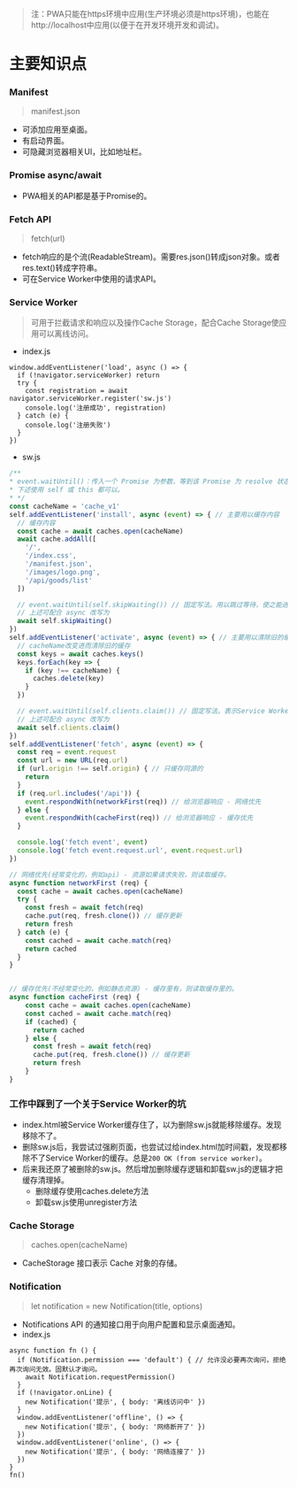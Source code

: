 > 注：PWA只能在https环境中应用(生产环境必须是https环境)，也能在http://localhost中应用(以便于在开发环境开发和调试)。

# 主要知识点

### Manifest
> manifest.json
* 可添加应用至桌面。
* 有启动界面。
* 可隐藏浏览器相关UI，比如地址栏。

### Promise async/await
* PWA相关的API都是基于Promise的。

### Fetch API
> fetch(url)
* fetch响应的是个流(ReadableStream)。需要res.json()转成json对象。或者res.text()转成字符串。
* 可在Service Worker中使用的请求API。

### Service Worker
> 可用于拦截请求和响应以及操作Cache Storage，配合Cache Storage使应用可以离线访问。
* index.js
```
window.addEventListener('load', async () => {
  if (!navigator.serviceWorker) return
  try {
    const registration = await navigator.serviceWorker.register('sw.js')
    console.log('注册成功', registration)
  } catch (e) {
    console.log('注册失败')
  }
})
```
* sw.js
```javascript
/**
* event.waitUntil()：传入一个 Promise 为参数，等到该 Promise 为 resolve 状态为止。
* 下述使用 self 或 this 都可以。
* */
const cacheName = 'cache_v1'
self.addEventListener('install', async (event) => { // 主要用以缓存内容
  // 缓存内容
  const cache = await caches.open(cacheName)
  await cache.addAll([
    '/',
    '/index.css',
    '/manifest.json',
    '/images/logo.png',
    '/api/goods/list'
  ])

  // event.waitUntil(self.skipWaiting()) // 固定写法。用以跳过等待，使之能进入到activate钩子。
  // 上述可配合 async 改写为
  await self.skipWaiting()
})
self.addEventListener('activate', async (event) => { // 主要用以清除旧的缓存
  // cacheName改变进而清除旧的缓存
  const keys = await caches.keys()
  keys.forEach(key => {
    if (key !== cacheName) {
      caches.delete(key)
    }
  })

  // event.waitUntil(self.clients.claim()) // 固定写法。表示Service Worker激活后，立即获取控制权。
  // 上述可配合 async 改写为
  await self.clients.claim()
})
self.addEventListener('fetch', async (event) => {
  const req = event.request
  const url = new URL(req.url)
  if (url.origin !== self.origin) { // 只缓存同源的
    return
  }
  if (req.url.includes('/api')) {
    event.respondWith(networkFirst(req)) // 给浏览器响应 - 网络优先
  } else {
    event.respondWith(cacheFirst(req)) // 给浏览器响应 - 缓存优先
  }

  console.log('fetch event', event)
  console.log('fetch event.request.url', event.request.url)
})

// 网络优先(经常变化的，例如api) - 资源如果请求失败，则读取缓存。
async function networkFirst (req) {
  const cache = await caches.open(cacheName)
  try {
    const fresh = await fetch(req)
    cache.put(req, fresh.clone()) // 缓存更新
    return fresh
  } catch (e) {
    const cached = await cache.match(req)
    return cached
  }
}


// 缓存优先(不经常变化的，例如静态资源) - 缓存里有，则读取缓存里的。
async function cacheFirst (req) {
    const cache = await caches.open(cacheName)
    const cached = await cache.match(req)
    if (cached) {
      return cached
    } else {
      const fresh = await fetch(req)
      cache.put(req, fresh.clone()) // 缓存更新
      return fresh
    }
}
```

### 工作中踩到了一个关于Service Worker的坑
* index.html被Service Worker缓存住了，以为删除sw.js就能移除缓存。发现移除不了。
* 删除sw.js后，我尝试过强刷页面，也尝试过给index.html加时间戳，发现都移除不了Service Worker的缓存。总是`200 OK (from service worker)`。
* 后来我还原了被删除的sw.js。然后增加删除缓存逻辑和卸载sw.js的逻辑才把缓存清理掉。
  - 删除缓存使用caches.delete方法
  - 卸载sw.js使用unregister方法

### Cache Storage
> caches.open(cacheName)
* CacheStorage 接口表示 Cache 对象的存储。

### Notification
> let notification = new Notification(title, options)
* Notifications API 的通知接口用于向用户配置和显示桌面通知。
* index.js
```
async function fn () {
  if (Notification.permission === 'default') { // 允许没必要再次询问，拒绝再次询问无效。固默认才询问。
    await Notification.requestPermission()
  }
  if (!navigator.onLine) {
    new Notification('提示', { body: '离线访问中' })
  }
  window.addEventListener('offline', () => {
    new Notification('提示', { body: '网络断开了' })
  })
  window.addEventListener('online', () => {
    new Notification('提示', { body: '网络连接了' })
  })
}
fn()
```
